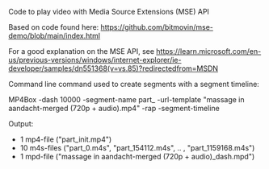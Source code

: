 
Code to play video with Media Source Extensions (MSE) API

Based on code found here: 
https://github.com/bitmovin/mse-demo/blob/main/index.html

For a good explanation on the MSE API, see 
https://learn.microsoft.com/en-us/previous-versions/windows/internet-explorer/ie-developer/samples/dn551368(v=vs.85)?redirectedfrom=MSDN

Command line command used to create segments with a segment timeline:

MP4Box -dash 10000 -segment-name part_  -url-template "massage in aandacht-merged (720p + audio).mp4" -rap -segment-timeline

Output:
* 1 mp4-file ("part_init.mp4")
* 10 m4s-files ("part_0.m4s", "part_154112.m4s", .. , "part_1159168.m4s")
* 1 mpd-file ("massage in aandacht-merged (720p + audio)_dash.mpd")
